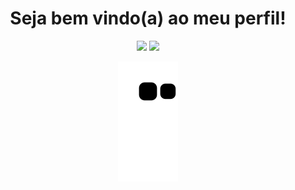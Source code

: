 <div align="center">
   <h1> Seja bem vindo(a) ao meu perfil!</h1>
  <img height= "100" src="https://media2.giphy.com/media/ropITlfdDUN88W58GY/giphy.gif?cid=ecf05e47439z3nxw9bh8bdzmmoemgkrilrqlwazri06mq6v9&rid=giphy.gif&ct=s">
 <img height= "100" src="https://www.youtube.com/watch?v=DGDQJdCIPv0">
 

![snake gif](https://github.com/vitoria2002campos/vitoria2002campos/blob/output/github-contribution-grid-snake.svg)



